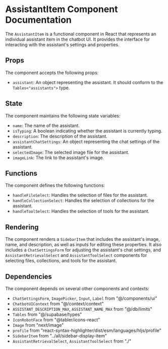 # AssistantItem Component Documentation

The `AssistantItem` is a functional component in React that represents an individual assistant item in the chatbot UI. It provides the interface for interacting with the assistant's settings and properties.

## Props

The component accepts the following props:

- `assistant`: An object representing the assistant. It should conform to the `Tables<"assistants">` type.

## State

The component maintains the following state variables:

- `name`: The name of the assistant.
- `isTyping`: A boolean indicating whether the assistant is currently typing.
- `description`: The description of the assistant.
- `assistantChatSettings`: An object representing the chat settings of the assistant.
- `selectedImage`: The selected image file for the assistant.
- `imageLink`: The link to the assistant's image.

## Functions

The component defines the following functions:

- `handleFileSelect`: Handles the selection of files for the assistant.
- `handleCollectionSelect`: Handles the selection of collections for the assistant.
- `handleToolSelect`: Handles the selection of tools for the assistant.

## Rendering

The component renders a `SidebarItem` that includes the assistant's image, name, and description, as well as inputs for editing these properties. It also includes a `ChatSettingsForm` for adjusting the assistant's chat settings, and `AssistantRetrievalSelect` and `AssistantToolSelect` components for selecting files, collections, and tools for the assistant.

## Dependencies

The component depends on several other components and contexts:

- `ChatSettingsForm`, `ImagePicker`, `Input`, `Label` from "@/components/ui"
- `ChatbotUIContext` from "@/context/context"
- `ASSISTANT_DESCRIPTION_MAX`, `ASSISTANT_NAME_MAX` from "@/db/limits"
- `Tables` from "@/supabase/types"
- `IconRobotFace` from "@tabler/icons-react"
- `Image` from "next/image"
- `profile` from "react-syntax-highlighter/dist/esm/languages/hljs/profile"
- `SidebarItem` from "../all/sidebar-display-item"
- `AssistantRetrievalSelect`, `AssistantToolSelect` from "./"
